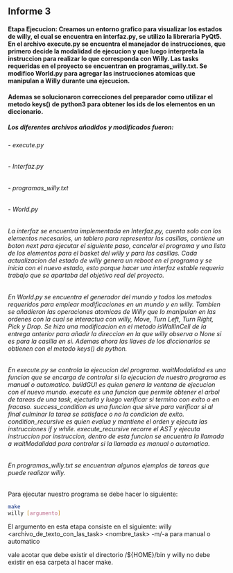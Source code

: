 ## Informe 3

#### Etapa Ejecucion: Creamos un entorno grafico para visualizar los estados de willy, el cual se encuentra en interfaz.py, se utilizo la libreraria PyQt5. En el archivo execute.py se encuentra el manejador de instrucciones, que primero decide la modalidad de ejecucion y que luego interpreta la instruccion para realizar lo que corresponda con Willy. Las tasks requeridas en el proyecto se encuentran en programas_willy.txt. Se modifico World.py para agregar las instrucciones atomicas que manipulan a Willy durante una ejecucion.

#### Ademas se solucionaron correcciones del preparador como utilizar el metodo keys() de python3 para obtener los ids de los elementos en un diccionario.

##### Los diferentes archivos añadidos y modificados fueron:

###### - execute.py

###### - Interfaz.py

###### - programas_willy.txt

###### - World.py

###### La interfaz se encuentra implementada en Interfaz.py, cuenta solo con los elementos necesarios, un tablero para representar las casillas, contiene un boton next para ejecutar el siguiente paso, cancelar el programa y una lista de los elementos para el basket del willy y para las casillas. Cada actualizacion del estado de willy genera un reboot en el programa y se inicia con el nuevo estado, esto porque hacer una interfaz estable requeria trabajo que se apartaba del objetivo real del proyecto.

###### En World.py se encuentra el generador del mundo y todos los metodos requeridos para emplear modificaciones en un mundo y en willy. Tambien se añadieron las operaciones atomicas de Willy que lo manipulan en las ordenes con la cual se interactua con willy, Move, Turn Left, Turn Right, Pick y Drop. Se hizo una modificacion en el metodo isWallInCell de la entrega anterior para añadir la direccion en la que willy observa o None si es para la casilla en si. Ademas ahora las llaves de los diccionarios se obtienen con el metodo keys() de python.

###### En execute.py se controla la ejecucion del programa. waitModalidad es una funcion que se encarga de controlar si la ejecucion de nuestro programa es manual o automatico. buildGUI es quien genera la ventana de ejecucion con el nuevo mundo. execute es una funcion que permite obtener el arbol de tareas de una task, ejecturla y luego verificar si termino con exito o en fracaso. success_condition es una funcion que sirve para verificar si al final culminar la tarea se satisface o no la condicion de exito. condition_recursive es quien evalua y mantiene el orden y ejecuta las instrucciones if y while. execute_recursive recorre el AST y ejecuta instruccion por instruccion, dentro de esta funcion se encuentra la llamada a waitModalidad para controlar si la llamada es manual o automatica.

###### En programas_willy.txt se encuentran algunos ejemplos de tareas que puede realizar willy.

Para ejecutar nuestro programa se debe hacer lo siguiente:

```bash
make
willy [argumento]
```

El argumento en esta etapa consiste en el siguiente: willy <archivo_de_texto_con_las_task> <nombre_task> -m/-a para manual o automatico

vale acotar que debe existir el directorio /\${HOME}/bin y willy no debe existir en esa carpeta al hacer make.
